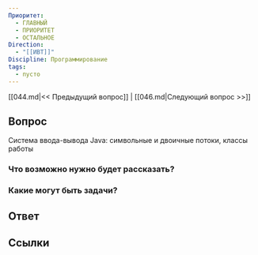 ```yaml
---
Приоритет:
  - ГЛАВНЫЙ
  - ПРИОРИТЕТ
  - ОСТАЛЬНОЕ
Direction:
  - "[[ИВТ]]" 
Discipline: Программирование 
tags:
  - пусто
---
```

[[044.md|<< Предыдущий вопрос]] | [[046.md|Следующий вопрос >>]]
## Вопрос

Система ввода-вывода Java: символьные и двоичные потоки, классы работы

### Что возможно нужно будет рассказать?

### Какие могут быть задачи?

## Ответ

## Ссылки
